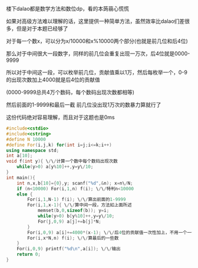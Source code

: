 楼下dalao都是数学方法和数位dp，看的本蒟蒻心慌慌

如果对高级方法难以理解的话，这里提供一种简单方法，虽然效率比dalao们差很多，但是对于本题已经够了

对于每一个数x，可以分为x\/10000和x%10000两个部分(也就是前几位和后4位)

那么对于中间很大一段数字，同样的前几位会重复出现一万次，后4位就是0000-9999

所以对于中间这一段，可以枚举前几位，贡献值乘以1万，然后每枚举一个，0-9的出现次数加上4000就是后4位的贡献值

(0000-9999总共4万个数码，每个数码出现次数都相等)

然后前面的1-9999和最后一截 前几位没出现1万次的数暴力算就行了

这份代码绝对容易理解，而且对于这题也是0ms

```cpp
#include<cstdio>
#include<cstring>
#define N 10000
#define For(i,j,k) for(int i=j;i<=k;i++)
using namespace std;
int a[10];
void f(int y){ \/\/计算一个数中每个数码出现次数
    while(y>0) a[y%10]++,y=y\/10;
}
int main(){
    int n,x,b[10]={0},y; scanf("%d",&n); x=n\/N;
    if (n<10000) For(i,1,n) f(i); \/\/特判n<10000
    else {
        For(i,1,N-1) f(i); \/\/算出前面的1-9999
        For(i,1,x-1){ \/\/算中间一段，方法如上面所述
            memset(b,0,sizeof(b)); y=i;
            while(y>0) b[y%10]++,y=y\/10;
            For(j,0,9) a[j]+=b[j]*N;
        }
        For(i,0,9) a[i]+=4000*(x-1); \/\/后4位的贡献值一次性加上，不用一个一个加
        For(i,x*N,n) f(i); \/\/算最后的一些数
    }
    For(i,0,9) printf("%d\n",a[i]); \/\/输出
    return 0;
}
```